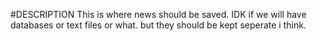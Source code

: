#DESCRIPTION
This is where news should be saved. IDK if we will have databases or text files or what. but they should be kept seperate i think.